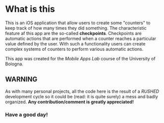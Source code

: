 # What is this

This is an iOS application that allow users to create some "counters" to keep track of how many times they did something. The characteristic feature af this app are the so-called **checkpoints**. Checkpoints are automatic actions that are performed when a counter reaches a particular value defined by the user. With such a functionality users can create complex systems of counters to perform various automatic actions.

This app was created for the *Mobile Apps Lab* course of the University of Bologna.

## WARNING
As with many personal projects, all the code here is the result of a *RUSHED* development cycle so it could be (read: it is quite surely) a mess and badly organized. **Any contribution/comment is greatly appreciated!**

### Have a good day!
